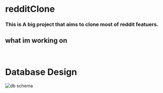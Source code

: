 # redditClone

### This is A big project that aims to clone most of reddit featuers. 

## what im working on 
<br />

# Database Design

![db schema](https://user-images.githubusercontent.com/78625404/177025929-7a0184e1-5fae-4abf-8749-82aad94515fa.png)

<br />

###
